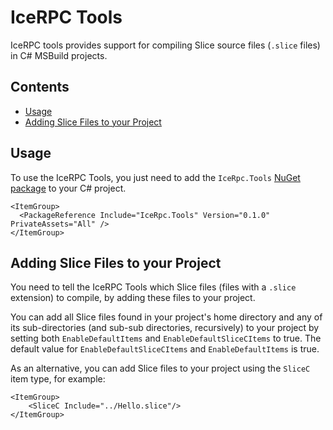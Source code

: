 # IceRPC Tools

IceRPC tools provides support for compiling Slice source files (`.slice` files) in C# MSBuild projects.

## Contents

* [Usage](#usage)
* [Adding Slice Files to your Project](#adding-slice-files-to-your-project)

## Usage

To use the IceRPC Tools, you just need to add the `IceRpc.Tools` [NuGet package][1] to your C# project.

```
<ItemGroup>
  <PackageReference Include="IceRpc.Tools" Version="0.1.0" PrivateAssets="All" />
</ItemGroup>
```

## Adding Slice Files to your Project

You need to tell the IceRPC Tools which Slice files (files with a `.slice` extension) to compile, by adding these files
to your project.

You can add all Slice files found in your project's home directory and any of its sub-directories (and sub-sub
directories, recursively) to your project by setting both `EnableDefaultItems` and `EnableDefaultSliceCItems` to true.
The default value for `EnableDefaultSliceCItems` and `EnableDefaultItems` is true.

As an alternative, you can add Slice files to your project using the `SliceC` item type, for example:
```
<ItemGroup>
    <SliceC Include="../Hello.slice"/>
</ItemGroup>
```

[1]: https://www.nuget.org/packages/IceRpc.Tools/
